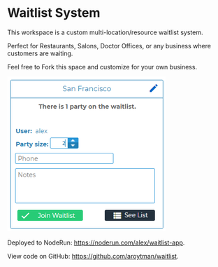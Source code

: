 
# Waitlist System

This workspace is a custom multi-location/resource waitlist system.

Perfect for Restaurants, Salons, Doctor Offices, or any business where customers are waiting.

Feel free to Fork this space and customize for your own business.

![screenshot](public/screenshot.png)

Deployed to NodeRun: https://noderun.com/alex/waitlist-app.

View code on GitHub: https://github.com/aroytman/waitlist.

